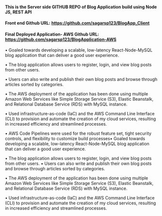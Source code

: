 #### This is the Server side GITHUB REPO of Blog Application build using Node JS, REST API
#### Front end Github URL: https://github.com/sagarsp123/BlogApp_Client
#### Final Deployed Application- AWS Github URL: https://github.com/sagarsp123/BlogApplication-AWS

• Goaled towards developing a scalable, low-latency React-Node-MySQL blog application that can deliver a good user experience.

• The blog application allows users to register, login, and view blog posts from other users. 

• Users can also write and publish their own blog posts and browse through articles sorted by categories.

• The AWS deployment of the application has been done using multiple Amazon Web Services like Simple Storage Service (S3), Elastic Beanstalk, and Relational Database Service (RDS) with MySQL instance.

• Used infrastructure-as-code (IaC) and the AWS Command Line Interface (CLI) to provision and automate the creation of my cloud services, resulting in increased efficiency and streamlined processes.

• AWS Code Pipelines were used for the robust feature set, tight security controls, and flexibility to customize build processes• Goaled towards developing a scalable, low-latency React-Node-MySQL blog application that can deliver a good user experience. 

• The blog application allows users to register, login, and view blog posts from other users. • Users can also write and publish their own blog posts and browse through articles sorted by categories. 

• The AWS deployment of the application has been done using multiple Amazon Web Services like Simple Storage Service (S3), Elastic Beanstalk, and Relational Database Service (RDS) with MySQL instance. 

• Used infrastructure-as-code (IaC) and the AWS Command Line Interface (CLI) to provision and automate the creation of my cloud services, resulting in increased efficiency and streamlined processes. 
